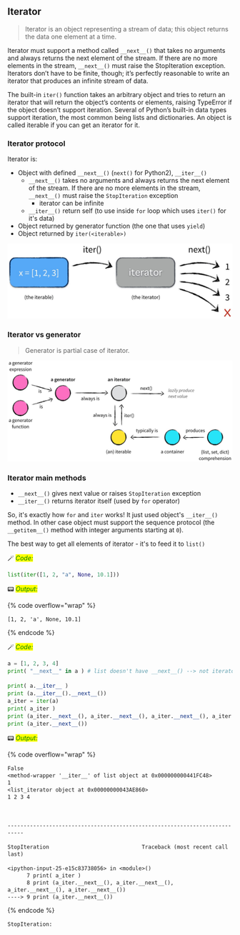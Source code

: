 ## Iterator

> Iterator is an object representing a stream of data; this object returns the data one element at a time.

Iterator must support a method called `__next__()` that takes no arguments and always returns the next element of the stream. If there are no more elements in the stream, `__next__()` must raise the StopIteration exception. Iterators don’t have to be finite, though; it’s perfectly reasonable to write an iterator that produces an infinite stream of data.

The built-in `iter()` function takes an arbitrary object and tries to return an iterator that will return the object’s contents or elements, raising TypeError if the object doesn’t support iteration. Several of Python’s built-in data types support iteration, the most common being lists and dictionaries. An object is called iterable if you can get an iterator for it.


### Iterator protocol
 
Iterator is:
* Object with defined `__next__()` (`next()` for Python2), `__iter__()`
    * `__next__()` takes no arguments and always returns the next element of the stream. If there are no more elements in the stream, `__next__()` must raise the `StopIteration` exception
        * iterator can be infinite
    * `__iter__()` return self (to use inside `for` loop which uses `iter()` for it's data)
* Object returned by generator function (the one that uses `yield`)
* Object returned by `iter(<iterable>)`

<center>
<img src="../images/tr_05_02.jpg" style="align: center">
</center>

### Iterator vs generator

> Generator is partial case of iterator.

<center>
<img src="../images/tr_05_03.jpg" style="align: center">
</center>


### Iterator main methods

* `__next__()` gives next value or raises `StopIteration` exception
* `__iter__()` returns iterator itself (used by `for` operator)
 
So, it's exactly how `for` and `iter` works! It just used object's `__iter__()` method. In other case object must support the sequence protocol (the `__getitem__()` method with integer arguments starting at `0`).

The best way to get all elements of iterator - it's to feed it to `list()`


🪄 _<mark style="color:green;">Code:</mark>_

```python
list(iter([1, 2, "a", None, 10.1]))
```




📟 _<mark style="color:green;">Output:</mark>_

{% code overflow="wrap" %}
```
[1, 2, 'a', None, 10.1]
```
{% endcode %}

🪄 _<mark style="color:green;">Code:</mark>_

```python
a = [1, 2, 3, 4]
print( "__next__" in a ) # list doesn't have __next__() --> not iterator! just iterable

print( a.__iter__ )
print (a.__iter__().__next__())
a_iter = iter(a)
print( a_iter )
print (a_iter.__next__(), a_iter.__next__(), a_iter.__next__(), a_iter.__next__())
print (a_iter.__next__())
```

📟 _<mark style="color:green;">Output:</mark>_

{% code overflow="wrap" %}
```
False
<method-wrapper '__iter__' of list object at 0x000000000441FC48>
1
<list_iterator object at 0x00000000043AE860>
1 2 3 4



---------------------------------------------------------------------------

StopIteration                             Traceback (most recent call last)

<ipython-input-25-e15c83738056> in <module>()
      7 print( a_iter )
      8 print (a_iter.__next__(), a_iter.__next__(), a_iter.__next__(), a_iter.__next__())
----> 9 print (a_iter.__next__())
```
{% endcode %}

    StopIteration: